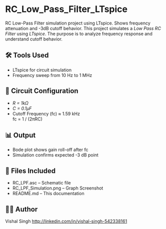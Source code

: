 # RC_Low_Pass_Filter_LTspice
RC Low-Pass Filter simulation project using LTspice. Shows frequency attenuation and -3dB cutoff behavior.
This project simulates a *Low Pass RC Filter* using *LTspice*. The purpose is to analyze frequency response and understand cutoff behavior.

## 🛠️ Tools Used
- LTspice for circuit simulation
- Frequency sweep from 10 Hz to 1 MHz

## 📐 Circuit Configuration
- *R = 1kΩ*
- *C = 0.1μF*
- Cutoff Frequency (fc) ≈ 1.59 kHz  
  fc = 1 / (2πRC)

## 📊 Output
- Bode plot shows gain roll-off after fc
- Simulation confirms expected -3 dB point

## 📁 Files Included
- RC_LPF.asc – Schematic file
- RC_LPF_Simulation.png – Graph Screenshot
- README.md – This documentation

## 👨‍💻 Author
Vishal Singh
http://linkedin.com/in/vishal-singh-542338161
